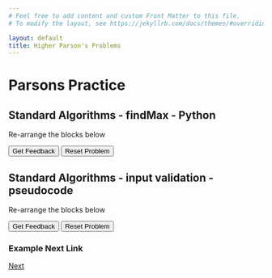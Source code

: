 ```yaml
---
# Feel free to add content and custom Front Matter to this file.
# To modify the layout, see https://jekyllrb.com/docs/themes/#overriding-theme-defaults

layout: default
title: Higher Parson's Problems
---
```

# Parsons Practice

## Standard Algorithms - findMax - Python
Re-arrange the blocks below

<div id="findMax-sortableTrash" class="sortable-code"></div> 
<div id="findMax-sortable" class="sortable-code"></div> 
<div style="clear:both;"></div> 
<p> 
    <input id="findMax-feedbackLink" value="Get Feedback" type="button" /> 
    <input id="findMax-newInstanceLink" value="Reset Problem" type="button" /> 
</p> 
<script type="text/javascript"> 
(function(){
  var initial = "def findMax(my_array):\n" +
    "	max = my_array[0]\n" +
    "	for i in my_array:\n" +
    "		if i &gt; max:\n" +
    "			max = i\n" +
    "	return max\n" +
    "for i in range (len(my_array)): #distractor";
  var parsonsPuzzle = new ParsonsWidget({
    "sortableId": "findMax-sortable",
    "max_wrong_lines": 10,
    "grader": ParsonsWidget._graders.LineBasedGrader,
    "exec_limit": 2500,
    "can_indent": true,
    "x_indent": 50,
    "lang": "en",
    "show_feedback": true,
    "trashId": "findMax-sortableTrash"
  });
  parsonsPuzzle.init(initial);
  parsonsPuzzle.shuffleLines();
  $("#findMax-newInstanceLink").click(function(event){ 
      event.preventDefault(); 
      parsonsPuzzle.shuffleLines(); 
  }); 
  $("#findMax-feedbackLink").click(function(event){ 
      event.preventDefault(); 
      parsonsPuzzle.getFeedback(); 
  }); 
})(); 
</script>

## Standard Algorithms - input validation - pseudocode
Re-arrange the blocks below

<div id="Input Validation - Pseudocode-sortableTrash" class="sortable-code"></div> 
<div id="Input Validation - Pseudocode-sortable" class="sortable-code"></div> 
<div style="clear:both;"></div> 
<p> 
    <input id="Input Validation - Pseudocode-feedbackLink" value="Get Feedback" type="button" /> 
    <input id="Input Validation - Pseudocode-newInstanceLink" value="Reset Problem" type="button" /> 
</p> 
<script type="text/javascript"> 
(function(){
  var initial = "RECEIVE input FROM KEYBOARD\n" +
    "WHILE input &lt; min OR input &gt; max DO\n" +
    "	SEND error_message TO DISPLAY\n" +
    "	RECEIVE input FROM KEYBOARD\n" +
    "END WHILE\n" +
    "FOR i IN RANGE(LENGTH(input)) #distractor";
  var parsonsPuzzle = new ParsonsWidget({
    "sortableId": "Input Validation - Pseudocode-sortable",
    "max_wrong_lines": 10,
    "grader": ParsonsWidget._graders.LineBasedGrader,
    "exec_limit": 2500,
    "can_indent": true,
    "x_indent": 50,
    "lang": "en",
    "show_feedback": true,
    "trashId": "Input Validation - Pseudocode-sortableTrash"
  });
  parsonsPuzzle.init(initial);
  parsonsPuzzle.shuffleLines();
  $("#Input Validation - Pseudocode-newInstanceLink").click(function(event){ 
      event.preventDefault(); 
      parsonsPuzzle.shuffleLines(); 
  }); 
  $("#Input Validation - Pseudocode-feedbackLink").click(function(event){ 
      event.preventDefault(); 
      parsonsPuzzle.getFeedback(); 
  }); 
})(); 
</script>

### Example Next Link
[Next](./parsons/example1.html)
